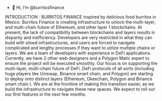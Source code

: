 - 👋 Hi, I’m @burritosfinance

INTRODUCTION :
BURRITOS FINANCE
inspired by delicious food burritos in Mexico.
Burritos Finance is creating infrastructure to unlock the multi-layer, and multi-chain future of Ethereum, and other layer 1 blockchains. At present, the lack of compatibility between blockchains and layers results in disparity and inefficiency. Developers are very restricted in what they can build with siloed infrastructures, and users are forced to navigate complicated and lengthy processes if they want to utilize multiple chains or layers.
We are a team of developers with experience in DeFi applications. Currently, we have 2 other web designers and a Polygon Matic expert to ensure the project will be executed smoothly.
Our focus is on supporting the multi-layer, multi-chain future of DeFi.
DeFi protocols of all sorts (including huge players like Uniswap, Binance smart chain, and Polygon) are starting to deploy onto distinct layers (Ethereum, Okexchain, Polygon and Binance smart chain ). We are at the frontline of making this transition easier, as we build the infrastructure to navigate these new spaces. We expect to roll out our first features in the next few months.

<!---
burritosfinance/burritosfinance is a ✨ special ✨ repository because its `README.md` (this file) appears on your GitHub profile.
You can click the Preview link to take a look at your changes.
--->
